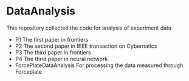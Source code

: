 # DataAnalysis
This repository collected the code for analysis of experiment data

- P1 The first paper in frontiers
- P2 The second paper in IEEE transaction on Cybernatics
- P3 The third paper in frontiers
- P4 The thrid paper in neural network
- ForcePlateDataAnalysis For processing the data measured through Forceplate
